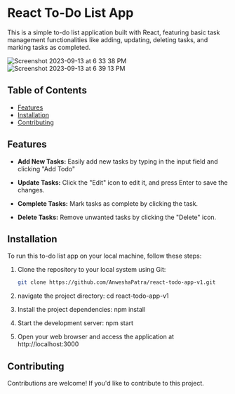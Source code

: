 # React To-Do List App

This is a simple to-do list application built with React, featuring basic task management functionalities like adding, updating, deleting tasks, and marking tasks as completed.

![Screenshot 2023-09-13 at 6 33 38 PM](https://github.com/AnweshaPatra/react-todo-app-v1/assets/36663339/9775d12a-8e0b-4f13-8230-e3dea0d00fcc)
![Screenshot 2023-09-13 at 6 39 13 PM](https://github.com/AnweshaPatra/react-todo-app-v1/assets/36663339/df08be38-50da-46f6-a00d-ae680fa107be)


## Table of Contents

- [Features](#features)
- [Installation](#installation)
- [Contributing](#contributing)

## Features

- **Add New Tasks:** Easily add new tasks by typing in the input field and clicking "Add Todo"

- **Update Tasks:** Click the "Edit" icon to edit it, and press Enter to save the changes.

- **Complete Tasks:** Mark tasks as complete by clicking the task.

- **Delete Tasks:** Remove unwanted tasks by clicking the "Delete" icon.

## Installation

To run this to-do list app on your local machine, follow these steps:

1. Clone the repository to your local system using Git:

   ```bash
   git clone https://github.com/AnweshaPatra/react-todo-app-v1.git
2. navigate the project directory:
   cd react-todo-app-v1
3. Install the project dependencies:
   npm install
4. Start the development server:
   npm start
5. Open your web browser and access the application at http://localhost:3000

## Contributing
Contributions are welcome! If you'd like to contribute to this project.

